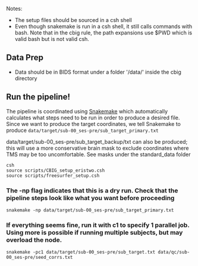 Notes:
- The setup files should be sourced in a csh shell
- Even though snakemake is run in a csh shell, it still calls commands with bash. Note that in the cbig rule, the path expansions use $PWD which is valid bash but is not valid csh. 

## Data Prep
- Data should be in BIDS format under a folder '/data/' inside the cbig directory

## Run the pipeline!
The pipeline is coordinated using [Snakemake](https://github.com/snakemake/snakemake) which automatically calculates what steps need to be run in order to produce a desired file. Since we want to produce the target coordinates, we tell Snakemake to produce `data/target/sub-00_ses-pre/sub_target_primary.txt`

data/target/sub-00_ses-pre/sub_target_backup/txt can also be produced; this will use a more conservative brain mask to exclude coordinates where TMS may be too uncomfortable. See masks under the standard_data folder

```
csh
source scripts/CBIG_setup_eristwo.csh
source scripts/freesurfer_setup.csh
```
### The -np flag indicates that this is a dry run. Check that the pipeline steps look like what you want before proceeding
```
snakemake -np data/target/sub-00_ses-pre/sub_target_primary.txt
```
### If everything seems fine, run it with c1 to specify 1 parallel job. Using more is possible if running multiple subjects, but may overload the node.
```
snakemake -pc1 data/target/sub-00_ses-pre/sub_target.txt data/qc/sub-00_ses-pre/seed_corrs.txt
```
